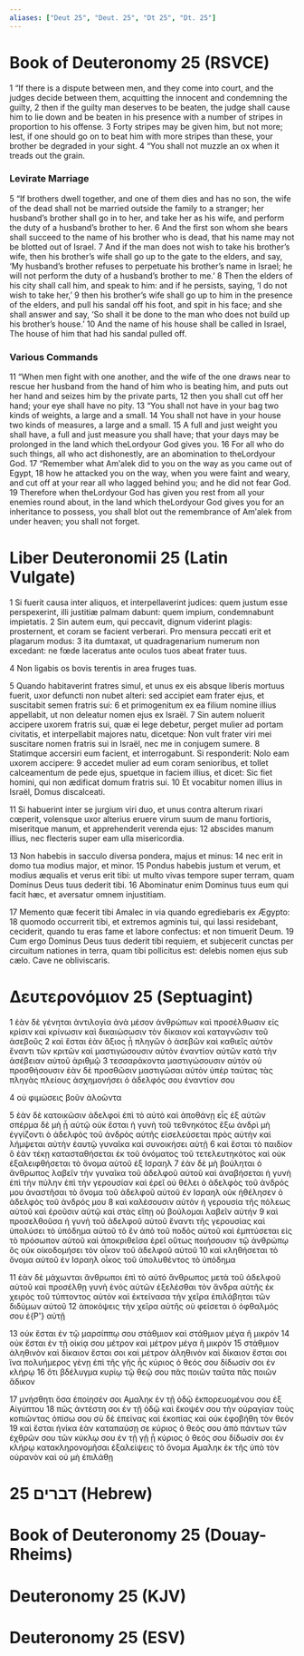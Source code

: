 ```yaml
---
aliases: ["Deut 25", "Deut. 25", "Dt 25", "Dt. 25"]
---
```



# Book of Deuteronomy 25 (RSVCE)

1 “If there is a dispute between men, and they come into court, and the judges decide between them, acquitting the innocent and condemning the guilty,
2 then if the guilty man deserves to be beaten, the judge shall cause him to lie down and be beaten in his presence with a number of stripes in proportion to his offense.
3 Forty stripes may be given him, but not more; lest, if one should go on to beat him with more stripes than these, your brother be degraded in your sight.
4 “You shall not muzzle an ox when it treads out the grain.
### Levirate Marriage
5 “If brothers dwell together, and one of them dies and has no son, the wife of the dead shall not be married outside the family to a stranger; her husband’s brother shall go in to her, and take her as his wife, and perform the duty of a husband’s brother to her.
6 And the first son whom she bears shall succeed to the name of his brother who is dead, that his name may not be blotted out of Israel.
7 And if the man does not wish to take his brother’s wife, then his brother’s wife shall go up to the gate to the elders, and say, ‘My husband’s brother refuses to perpetuate his brother’s name in Israel; he will not perform the duty of a husband’s brother to me.’
8 Then the elders of his city shall call him, and speak to him: and if he persists, saying, ‘I do not wish to take her,’
9 then his brother’s wife shall go up to him in the presence of the elders, and pull his sandal off his foot, and spit in his face; and she shall answer and say, ‘So shall it be done to the man who does not build up his brother’s house.’
10 And the name of his house shall be called in Israel, The house of him that had his sandal pulled off.
### Various Commands
11 “When men fight with one another, and the wife of the one draws near to rescue her husband from the hand of him who is beating him, and puts out her hand and seizes him by the private parts,
12 then you shall cut off her hand; your eye shall have no pity.
13 “You shall not have in your bag two kinds of weights, a large and a small.
14 You shall not have in your house two kinds of measures, a large and a small.
15 A full and just weight you shall have, a full and just measure you shall have; that your days may be prolonged in the land which theLordyour God gives you.
16 For all who do such things, all who act dishonestly, are an abomination to theLordyour God.
17 “Remember what Amʹalek did to you on the way as you came out of Egypt,
18 how he attacked you on the way, when you were faint and weary, and cut off at your rear all who lagged behind you; and he did not fear God.
19 Therefore when theLordyour God has given you rest from all your enemies round about, in the land which theLordyour God gives you for an inheritance to possess, you shall blot out the remembrance of Amʹalek from under heaven; you shall not forget.


# Liber Deuteronomii 25 (Latin Vulgate)

1 Si fuerit causa inter aliquos, et interpellaverint judices: quem justum esse perspexerint, illi justitiæ palmam dabunt: quem impium, condemnabunt impietatis.
2 Sin autem eum, qui peccavit, dignum viderint plagis: prosternent, et coram se facient verberari. Pro mensura peccati erit et plagarum modus:
3 ita dumtaxat, ut quadragenarium numerum non excedant: ne fœde laceratus ante oculos tuos abeat frater tuus.

4 Non ligabis os bovis terentis in area fruges tuas.

5 Quando habitaverint fratres simul, et unus ex eis absque liberis mortuus fuerit, uxor defuncti non nubet alteri: sed accipiet eam frater ejus, et suscitabit semen fratris sui:
6 et primogenitum ex ea filium nomine illius appellabit, ut non deleatur nomen ejus ex Israël.
7 Sin autem noluerit accipere uxorem fratris sui, quæ ei lege debetur, perget mulier ad portam civitatis, et interpellabit majores natu, dicetque: Non vult frater viri mei suscitare nomen fratris sui in Israël, nec me in conjugem sumere.
8 Statimque accersiri eum facient, et interrogabunt. Si responderit: Nolo eam uxorem accipere:
9 accedet mulier ad eum coram senioribus, et tollet calceamentum de pede ejus, spuetque in faciem illius, et dicet: Sic fiet homini, qui non ædificat domum fratris sui.
10 Et vocabitur nomen illius in Israël, Domus discalceati.

11 Si habuerint inter se jurgium viri duo, et unus contra alterum rixari cœperit, volensque uxor alterius eruere virum suum de manu fortioris, miseritque manum, et apprehenderit verenda ejus:
12 abscides manum illius, nec flecteris super eam ulla misericordia.

13 Non habebis in sacculo diversa pondera, majus et minus:
14 nec erit in domo tua modius major, et minor.
15 Pondus habebis justum et verum, et modius æqualis et verus erit tibi: ut multo vivas tempore super terram, quam Dominus Deus tuus dederit tibi.
16 Abominatur enim Dominus tuus eum qui facit hæc, et aversatur omnem injustitiam.

17 Memento quæ fecerit tibi Amalec in via quando egrediebaris ex Ægypto:
18 quomodo occurrerit tibi, et extremos agminis tui, qui lassi residebant, ceciderit, quando tu eras fame et labore confectus: et non timuerit Deum.
19 Cum ergo Dominus Deus tuus dederit tibi requiem, et subjecerit cunctas per circuitum nationes in terra, quam tibi pollicitus est: delebis nomen ejus sub cælo. Cave ne obliviscaris.


# Δευτερονόμιον 25 (Septuagint)

1 ἐὰν δὲ γένηται ἀντιλογία ἀνὰ μέσον ἀνθρώπων καὶ προσέλθωσιν εἰς κρίσιν καὶ κρίνωσιν καὶ δικαιώσωσιν τὸν δίκαιον καὶ καταγνῶσιν τοῦ ἀσεβοῦς
2 καὶ ἔσται ἐὰν ἄξιος ᾖ πληγῶν ὁ ἀσεβῶν καὶ καθιεῖς αὐτὸν ἔναντι τῶν κριτῶν καὶ μαστιγώσουσιν αὐτὸν ἐναντίον αὐτῶν κατὰ τὴν ἀσέβειαν αὐτοῦ ἀριθμῷ
3 τεσσαράκοντα μαστιγώσουσιν αὐτόν οὐ προσθήσουσιν ἐὰν δὲ προσθῶσιν μαστιγῶσαι αὐτὸν ὑπὲρ ταύτας τὰς πληγὰς πλείους ἀσχημονήσει ὁ ἀδελφός σου ἐναντίον σου

4 οὐ φιμώσεις βοῦν ἀλοῶντα

5 ἐὰν δὲ κατοικῶσιν ἀδελφοὶ ἐπὶ τὸ αὐτὸ καὶ ἀποθάνῃ εἷς ἐξ αὐτῶν σπέρμα δὲ μὴ ᾖ αὐτῷ οὐκ ἔσται ἡ γυνὴ τοῦ τεθνηκότος ἔξω ἀνδρὶ μὴ ἐγγίζοντι ὁ ἀδελφὸς τοῦ ἀνδρὸς αὐτῆς εἰσελεύσεται πρὸς αὐτὴν καὶ λήμψεται αὐτὴν ἑαυτῷ γυναῖκα καὶ συνοικήσει αὐτῇ
6 καὶ ἔσται τὸ παιδίον ὃ ἐὰν τέκῃ κατασταθήσεται ἐκ τοῦ ὀνόματος τοῦ τετελευτηκότος καὶ οὐκ ἐξαλειφθήσεται τὸ ὄνομα αὐτοῦ ἐξ Ισραηλ
7 ἐὰν δὲ μὴ βούληται ὁ ἄνθρωπος λαβεῖν τὴν γυναῖκα τοῦ ἀδελφοῦ αὐτοῦ καὶ ἀναβήσεται ἡ γυνὴ ἐπὶ τὴν πύλην ἐπὶ τὴν γερουσίαν καὶ ἐρεῖ οὐ θέλει ὁ ἀδελφὸς τοῦ ἀνδρός μου ἀναστῆσαι τὸ ὄνομα τοῦ ἀδελφοῦ αὐτοῦ ἐν Ισραηλ οὐκ ἠθέλησεν ὁ ἀδελφὸς τοῦ ἀνδρός μου
8 καὶ καλέσουσιν αὐτὸν ἡ γερουσία τῆς πόλεως αὐτοῦ καὶ ἐροῦσιν αὐτῷ καὶ στὰς εἴπῃ οὐ βούλομαι λαβεῖν αὐτήν
9 καὶ προσελθοῦσα ἡ γυνὴ τοῦ ἀδελφοῦ αὐτοῦ ἔναντι τῆς γερουσίας καὶ ὑπολύσει τὸ ὑπόδημα αὐτοῦ τὸ ἓν ἀπὸ τοῦ ποδὸς αὐτοῦ καὶ ἐμπτύσεται εἰς τὸ πρόσωπον αὐτοῦ καὶ ἀποκριθεῖσα ἐρεῖ οὕτως ποιήσουσιν τῷ ἀνθρώπῳ ὃς οὐκ οἰκοδομήσει τὸν οἶκον τοῦ ἀδελφοῦ αὐτοῦ
10 καὶ κληθήσεται τὸ ὄνομα αὐτοῦ ἐν Ισραηλ οἶκος τοῦ ὑπολυθέντος τὸ ὑπόδημα

11 ἐὰν δὲ μάχωνται ἄνθρωποι ἐπὶ τὸ αὐτό ἄνθρωπος μετὰ τοῦ ἀδελφοῦ αὐτοῦ καὶ προσέλθῃ γυνὴ ἑνὸς αὐτῶν ἐξελέσθαι τὸν ἄνδρα αὐτῆς ἐκ χειρὸς τοῦ τύπτοντος αὐτὸν καὶ ἐκτείνασα τὴν χεῖρα ἐπιλάβηται τῶν διδύμων αὐτοῦ
12 ἀποκόψεις τὴν χεῖρα αὐτῆς οὐ φείσεται ὁ ὀφθαλμός σου ἐ{P'} αὐτῇ

13 οὐκ ἔσται ἐν τῷ μαρσίππῳ σου στάθμιον καὶ στάθμιον μέγα ἢ μικρόν
14 οὐκ ἔσται ἐν τῇ οἰκίᾳ σου μέτρον καὶ μέτρον μέγα ἢ μικρόν
15 στάθμιον ἀληθινὸν καὶ δίκαιον ἔσται σοι καὶ μέτρον ἀληθινὸν καὶ δίκαιον ἔσται σοι ἵνα πολυήμερος γένῃ ἐπὶ τῆς γῆς ἧς κύριος ὁ θεός σου δίδωσίν σοι ἐν κλήρῳ
16 ὅτι βδέλυγμα κυρίῳ τῷ θεῷ σου πᾶς ποιῶν ταῦτα πᾶς ποιῶν ἄδικον

17 μνήσθητι ὅσα ἐποίησέν σοι Αμαληκ ἐν τῇ ὁδῷ ἐκπορευομένου σου ἐξ Αἰγύπτου
18 πῶς ἀντέστη σοι ἐν τῇ ὁδῷ καὶ ἔκοψέν σου τὴν οὐραγίαν τοὺς κοπιῶντας ὀπίσω σου σὺ δὲ ἐπείνας καὶ ἐκοπίας καὶ οὐκ ἐφοβήθη τὸν θεόν
19 καὶ ἔσται ἡνίκα ἐὰν καταπαύσῃ σε κύριος ὁ θεός σου ἀπὸ πάντων τῶν ἐχθρῶν σου τῶν κύκλῳ σου ἐν τῇ γῇ ᾗ κύριος ὁ θεός σου δίδωσίν σοι ἐν κλήρῳ κατακληρονομῆσαι ἐξαλείψεις τὸ ὄνομα Αμαληκ ἐκ τῆς ὑπὸ τὸν οὐρανὸν καὶ οὐ μὴ ἐπιλάθῃ


# 25 דברים (Hebrew)


# Book of Deuteronomy 25 (Douay-Rheims)


# Deuteronomy 25 (KJV)


# Deuteronomy 25 (ESV)

